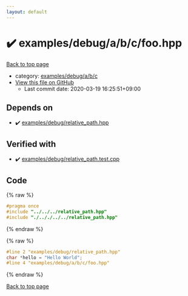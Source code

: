 ```yaml
---
layout: default
---
```


<!-- mathjax config similar to math.stackexchange -->
<script type="text/javascript" async
  src="https://cdnjs.cloudflare.com/ajax/libs/mathjax/2.7.5/MathJax.js?config=TeX-MML-AM_CHTML">
</script>
<script type="text/x-mathjax-config">
  MathJax.Hub.Config({
    TeX: { equationNumbers: { autoNumber: "AMS" }},
    tex2jax: {
      inlineMath: [ ['$','$'] ],
      processEscapes: true
    },
    "HTML-CSS": { matchFontHeight: false },
    displayAlign: "left",
    displayIndent: "2em"
  });
</script>

<script type="text/javascript" src="https://cdnjs.cloudflare.com/ajax/libs/jquery/3.4.1/jquery.min.js"></script>
<script src="https://cdn.jsdelivr.net/npm/jquery-balloon-js@1.1.2/jquery.balloon.min.js" integrity="sha256-ZEYs9VrgAeNuPvs15E39OsyOJaIkXEEt10fzxJ20+2I=" crossorigin="anonymous"></script>
<script type="text/javascript" src="../../../../../../assets/js/copy-button.js"></script>
<link rel="stylesheet" href="../../../../../../assets/css/copy-button.css" />


# :heavy_check_mark: examples/debug/a/b/c/foo.hpp

<a href="../../../../../../index.html">Back to top page</a>

* category: <a href="../../../../../../index.html#a02fe827729df488f20b7f2ddbf669d5">examples/debug/a/b/c</a>
* <a href="{{ site.github.repository_url }}/blob/master/examples/debug/a/b/c/foo.hpp">View this file on GitHub</a>
    - Last commit date: 2020-03-19 16:25:51+09:00




## Depends on

* :heavy_check_mark: <a href="../../../relative_path.hpp.html">examples/debug/relative_path.hpp</a>


## Verified with

* :heavy_check_mark: <a href="../../../../../../verify/examples/debug/relative_path.test.cpp.html">examples/debug/relative_path.test.cpp</a>


## Code

<a id="unbundled"></a>
{% raw %}
```cpp
#pragma once
#include "../../../relative_path.hpp"
#include "./.././../../relative_path.hpp"

```
{% endraw %}

<a id="bundled"></a>
{% raw %}
```cpp
#line 2 "examples/debug/relative_path.hpp"
char *hello = "Hello World";
#line 4 "examples/debug/a/b/c/foo.hpp"

```
{% endraw %}

<a href="../../../../../../index.html">Back to top page</a>

